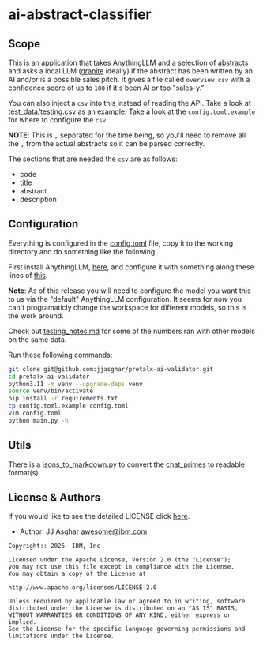 # ai-abstract-classifier

## Scope

This is an application that takes [AnythingLLM][anythingllm] and a selection of [abstracts][abstracts]
and asks a local LLM ([granite][granite] ideally) if the abstract has been written by an AI and/or
is a possible sales pitch.
It gives a file called `overview.csv` with a confidence score of up to `100` if it's been AI or
too "sales-y."

You can also inject a `csv` into this instead of reading the API. Take a look at [test_data/testing.csv](./test_data/testing.csv) as an example. Take a look at the `config.toml.example` for where to configure the `csv`.

**NOTE**: This is `,` seporated for the time being, so you'll need to remove all the `,` from the actual abstracts so it can be parsed correctly.

The sections that are needed the `csv` are as follows:
- code
- title
- abstract
- description

## Configuration

Everything is configured in the [config.toml](./config.toml.example) file, copy it to
the working directory and do something like the following:

First install AnythingLLM, [here](https://anythingllm.com/desktop), and configure it
with something along these lines of [this](https://ibm.github.io/opensource-ai-workshop/lab-3/).

**Note**: As of this release you will need to configure the model you want this to us via the
"default" AnythingLLM configuration. It seems for _now_ you can't programaticly change the workspace
for different models, so this is the work around.

Check out [testing_notes.md](./test_data/testing_notes.md) for some of the numbers ran with other
models on the same data.

Run these following commands:

```bash
git clone git@github.com:jjasghar/pretalx-ai-validator.git
cd pretalx-ai-validator
python3.11 -m venv --upgrade-deps venv
source venv/bin/activate
pip install -r requirements.txt
cp config.toml.example config.toml
vim config.toml
python main.py -h
```

## Utils

There is a [jsons_to_markdown.py](./utils/jsons_to_markdown.py) to convert the [chat_primes](./chat_primes/jsons/) to readable format(s).

## License & Authors

If you would like to see the detailed LICENSE click [here](./LICENSE).

- Author: JJ Asghar <awesome@ibm.com>

```text
Copyright:: 2025- IBM, Inc

Licensed under the Apache License, Version 2.0 (the "License");
you may not use this file except in compliance with the License.
You may obtain a copy of the License at

http://www.apache.org/licenses/LICENSE-2.0

Unless required by applicable law or agreed to in writing, software
distributed under the License is distributed on an "AS IS" BASIS,
WITHOUT WARRANTIES OR CONDITIONS OF ANY KIND, either express or implied.
See the License for the specific language governing permissions and
limitations under the License.
```



[anythingllm]: https://github.com/Mintplex-Labs/anything-llm
[abstracts]: https://talks.devopsdays.org/devopsdays-austin-2024/cfp
[granite]: http://ollama.com/library/granite3.1-dense
